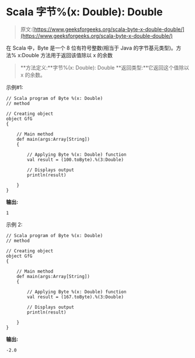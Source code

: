 # Scala 字节%(x: Double): Double

> 原文:[https://www.geeksforgeeks.org/scala-byte-x-double-double/](https://www.geeksforgeeks.org/scala-byte-x-double-double/)

在 Scala 中，Byte 是一个 8 位有符号整数(相当于 Java 的字节基元类型)。方法% x:Double 方法用于返回该值除以 x 的余数

> **方法定义:**字节%(x: Double): Double
> **返回类型:**它返回这个值除以 x 的余数。

示例#1:

```
// Scala program of Byte %(x: Double)
// method 

// Creating object 
object GfG 
{ 

    // Main method 
    def main(args:Array[String]) 
    { 

        // Applying Byte %(x: Double) function 
        val result = (100.toByte).%(3:Double) 

        // Displays output 
        println(result) 

    } 
} 
```

**输出:**

```
1
```

示例 2:

```
// Scala program of Byte %(x: Double)
// method 

// Creating object 
object GfG 
{ 

    // Main method 
    def main(args:Array[String]) 
    { 

        // Applying Byte %(x: Double) function 
        val result = (167.toByte).%(3:Double) 

        // Displays output 
        println(result) 

    } 
} 
```

**输出:**

```
-2.0
```
